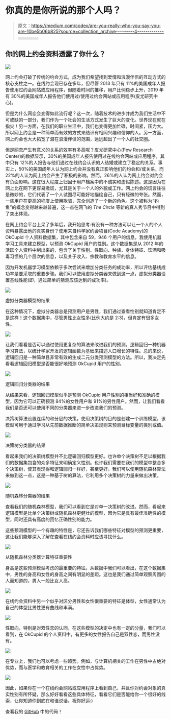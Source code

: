 # 你真的是你所说的那个人吗？

> 原文：<https://medium.com/codex/are-you-really-who-you-say-you-are-10be5b06b825?source=collection_archive---------4----------------------->

## 你的网上约会资料透露了你什么？

![](img/ad2fb56763d4734bfe712124035e098b.png)

网上约会打破了传统的约会方式，成为我们希望找到爱情和浪漫伴侣的互动方式的核心支柱之一。在线约会现已存在多年，但尽管 2013 年只有 11%的美国成年人报告使用过约会网站或应用程序，但随着时间的推移，用户比例稳步上升，2019 年有 30%的美国成年人报告他们使用过/使用过约会网站或应用程序(皮尤研究中心)。

但是为什么网恋会变得如此流行呢？这一次，随着技术的进步并成为我们生活中不可或缺的一部分，我们作为一个社会的生活方式发生了巨大的变化。世界现在就在指尖！另一方面，在我们的职业生活中，我们也变得更加忙碌，时间紧，压力大。所以网上约会是一种简单而有效的方式来结识有相同兴趣和信仰的人。另一方面，网上约会也大大拓宽了潜在浪漫伴侣的范围，远远超出了一个人的社交圈。

但是网恋产生有意义的关系的效率有多高呢？皮尤研究中心(Pew Research Center)的数据显示，30%的美国成年人报告使用过在线约会网站或应用程序，其中只有 12%的人报告与他们通过在线约会认识的人结婚或建立了稳定的关系。事实上，50%的美国成年人认为网上约会并没有真正影响他们的约会和/或关系，而 22%的人认为网上约会产生了积极的影响。然而，26%的人认为网上约会对约会有负面影响。这在很大程度上归因于用户档案中的不诚实和虚假陈述。这是因为在网上比在网下更容易撒谎，尤其是关于一个人的外貌或工作。网上约会的谎言往往是微妙的，它们代表了一个人试图尽可能好地描绘自己，只有轻微的夸张。然而，一些用户在更高的程度上使用欺骗，完全创造了一个新的角色。这个被称为“钓鱼”的概念变得越来越普遍，这一点在网飞的 *The Circle* 等新的真人秀节目中得到了突出体现。

在网上约会平台上呆了多年后，我开始思考:有没有一种方法可以让一个人的个人资料暴露出他的真实身份？使用来自科学家约会项目(Code Academy)的 OkCupid 个人资料数据集，其中包含来自 59，946 个用户的信息，我使用机器学习工具来建立模型，以预测 OkCupid 用户的性别。这个数据集是从 2012 年的活跃个人资料中刮出来的，包含了关于性别、性取向、种族、身体特征、饮酒和吸毒习惯的几个层次的信息，以及关于收入、宗教和教育水平的信息。

因为开发机器学习模型依赖于多次尝试来增加分类任务的成功率，所以评估基线成功率是要采取的重要步骤。我们可以使用虚拟分类器来做到这一点，虚拟分类器设置基线性能(即，通过简单的猜测应该达到的成功率)。

![](img/1bd252978af175a0a81462855fae92ca.png)

虚拟分类器模型的结果

在这种情况下，虚拟分类器总是预测用户是男性，我们通过查看性别就知道肯定不是这样！这个数据集中，尽管男性比女性多(比例大约是 2:3)，但肯定有很多女性。

![](img/03799b667b0f47850d71facfaf7e2192.png)

让我们看看是否可以通过使用更复杂的算法来改进我们的预测。逻辑回归一种机器学习算法，以统计学家开发的逻辑函数为基础来描述人口增长的特性。总的来说，逻辑回归是一种简单且非常有效的生成二元分类预测模型的方法。所以，我决定先看看逻辑回归模型是否能很好地预测 OkCupid 用户的性别。

![](img/891380aa9d3685ca3242334feb581353.png)

逻辑回归分类器的结果

从结果来看，逻辑回归模型似乎是预测 OkCupid 用户性别的相当好和准确的模型，因为它可以正确预测 84%的女性用户和 91%的男性用户。然而，让我们看看我们是否还可以使用不同的分类器来进一步改进我们的预测。

决策树算法设置连续的和分层的决策。使用决策树的目的是创建一个训练模型，该模型可用于通过学习从先前数据推断的简单决策规则来预测目标变量的类别或值。

![](img/b820d9540d74b90962e0d1a2b8de54d0.png)

决策树分类器的结果

看起来我们的决策树模型并不比逻辑回归模型更好。也许单个决策树不足以根据我们的数据集包含的众多特征来明确定义性别。也许我们需要在我们的模型中整合多个决策树，使其表现得和逻辑回归一样好，甚至更好。我们可以使用随机森林算法来做到这一点，这是一种基于树的算法，它利用多个决策树的力量来做出决策。

![](img/037a49fba876c9b66f1b7ab54ee595cd.png)

随机森林分类器的结果

查看我们的随机森林模型，我们可以看到它是对单一决策树的改进。然而，看起来逻辑模型是比单个决策树或随机森林更健壮的模型，因为它是具有最佳准确性的模型，同时还具有高度的回忆正确性别的能力。

这些预测模型的一个有趣的特性是，它还告诉我们哪些特征对模型的预测更重要，这让我们能够深入了解在查看在线约会资料时应该寻找什么。

![](img/b6c245d908608bb52e1a8d3a86b9e83c.png)

从随机森林分类器计算特征重要性

身高是这些预测模型考虑的最重要的特征。从数据中我们可以看出，在这个数据集中，男性的身高和女性的身高之间有明显的差距。这也是我们通过简单观察周围的人而知道的，男人一般比女人高。

![](img/3d3eb5e1b4aebaf7ebee833cb3abf19c.png)

在线约会资料中另一个似乎对区分男性和女性很重要的特征是体型，女性通常认为自己的体型比男性更有曲线和丰满。

![](img/940ea68975a4f5f0157354f688ac2279.png)

性取向，特别是对双性恋的认同，在这些模型的决定中也有一定的分量，我们可以看到，在 OkCupid 的个人资料中，有更多的女性报告自己是双性恋，而男性没有。

![](img/e9b62d3963ba9f85dece478ffc8e3bcf.png)

在专业上，我们也可以考虑一些趋势。例如，与计算机相关的工作在男性中占绝对优势，而与医学和教育相关的工作在女性中占优势。

![](img/8780241112479f1e55673661cd95ab6d.png)

因此，如果你在一个在线约会网站或应用程序上看到自己，并且你对约会对象的真实性别有所怀疑，那么好好看看这些具体特征，看看它们是否能给你一个很好的线索，让你知道你到底在和谁说话。祝你好运:)

查看我的 [GitHub](https://github.com/dendar) 中的代码！